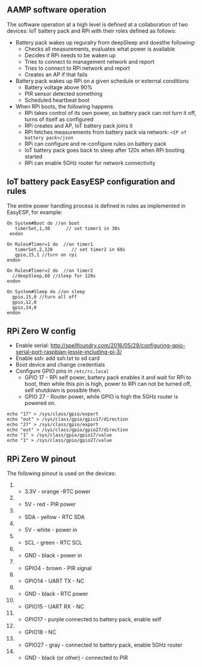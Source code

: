 ## AAMP software operation
The software operation at a high level is defined at a collaboration of two devices: IoT battery pack and RPi with their roles defined as follows:

 * Battery pack wakes up reguralry from deepSleep and doesthe following:
   * Checks all measurements, evaluates what power is available
   * Decides if RPi needs to be waken up
   * Tries to connect to management network and report
   * Tries to connect to RPi network and report
   * Creates an AP if that fails
 * Battery pack wakes up RPi on a given schedule or external conditions
   * Battery voltage above 90%
   * PIR sensor detected something
   * Scheduled heartbeat boot
 * When RPi boots, the following happens
   * RPi takes control of its own power, so battery pack can not turn it off, turns of itself as configured
   * RPi creates and AP, IoT battery pack joins it
   * RPi fetches measurements from battery pack via network: `<IP of battery pack>/json`
   * RPi can configure and re-configure rules on battery pack
   * IoT battery pack goes back to sleep after 120s when RPi booting started
   * RPi can enable 5GHz router for network connectivity


## IoT battery pack EasyESP configuration and rules

The entire power handling process is defined in rules as implemented in EasyESP, for example:

```
On System#Boot do //on boot
   timerSet,1,30      // set timer1 in 30s
 endon

On Rules#Timer=1 do  //on timer1
   timerSet,2,120       // set timer2 in 60s
   gpio,15,1 //turn on rpi
endon

On Rules#Timer=2 do  //on timer2
  //deepSleep,60 //sleep for 120s
endon

On System#Sleep do //on sleep
  gpio,15,0 //turn all off
  gpio,12,0
  gpio,14,0
endon

```

 
## RPi Zero W config

 * Enable serial: http://spellfoundry.com/2016/05/29/configuring-gpio-serial-port-raspbian-jessie-including-pi-3/
 * Enable ssh: add ssh.txt to sd card
 * Boot device and change credentials
 * Configure GPIO pins in `/etc/rc.local`
   * GPIO 17 - RPi self power, battery pack enables it and wait for RPi to boot, then while this pin is high, power to RPi can not be turned off, self shutdown is possible then.
   * GPIO 27 - Router power, while GPIO is high the 5GHz router is powered on.
  
 ```
echo "17" > /sys/class/gpio/export
echo "out" > /sys/class/gpio/gpio17/direction
echo "27" > /sys/class/gpio/export
echo "out" > /sys/class/gpio/gpio27/direction
echo "1" > /sys/class/gpio/gpio17/value
echo "1" > /sys/class/gpio/gpio27/value
```

## RPi Zero W pinout
The following pinout is used on the devices:

1. - 3.3V - orange -RTC power
1. - 5V - red - PIR power
3. - SDA - yellow - RTC SDA
4. - 5V - white - power in
4. - SCL - green - RTC SCL
6. - GND - black - power in
7. - GPIO4 - brown - PIR signal
8. - GPIO14 - UART TX - NC
9. - GND - black - RTC power
10. - GPIO15 - UART RX - NC
11. - GPIO17 - purple connected to battery pack, enable self
12. - GPIO18 - NC
13. - GPIO27 - gray - connected to battery pack, enable 5GHz router
14. - GND - black (or other) - connected to PIR
 
